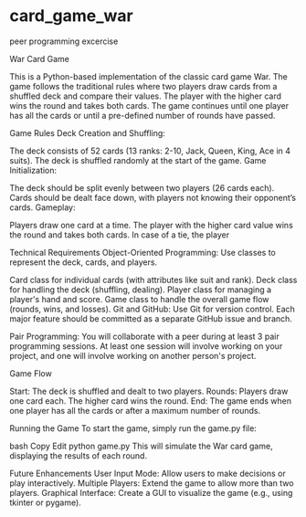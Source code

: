 # card_game_war
peer programming excercise


War Card Game

This is a Python-based implementation of the classic card game War. The game follows the traditional rules where two players draw cards from a shuffled deck and compare their values. The player with the higher card wins the round and takes both cards. The game continues until one player has all the cards or until a pre-defined number of rounds have passed.

Game Rules
Deck Creation and Shuffling:

The deck consists of 52 cards (13 ranks: 2-10, Jack, Queen, King, Ace in 4 suits).
The deck is shuffled randomly at the start of the game.
Game Initialization:

The deck should be split evenly between two players (26 cards each).
Cards should be dealt face down, with players not knowing their opponent’s cards.
Gameplay:

Players draw one card at a time.
The player with the higher card value wins the round and takes both cards.
In case of a tie, the player

Technical Requirements
Object-Oriented Programming: Use classes to represent the deck, cards, and players.

Card class for individual cards (with attributes like suit and rank).
Deck class for handling the deck (shuffling, dealing).
Player class for managing a player's hand and score.
Game class to handle the overall game flow (rounds, wins, and losses).
Git and GitHub: Use Git for version control. Each major feature should be committed as a separate GitHub issue and branch.

Pair Programming: You will collaborate with a peer during at least 3 pair programming sessions. At least one session will involve working on your project, and one will involve working on another person's project.

Game Flow

Start: The deck is shuffled and dealt to two players.
Rounds: Players draw one card each. The higher card wins the round.
End: The game ends when one player has all the cards or after a maximum number of rounds.

Running the Game
To start the game, simply run the game.py file:

bash
Copy
Edit
python game.py
This will simulate the War card game, displaying the results of each round.

Future Enhancements
User Input Mode: Allow users to make decisions or play interactively.
Multiple Players: Extend the game to allow more than two players.
Graphical Interface: Create a GUI to visualize the game (e.g., using tkinter or pygame).